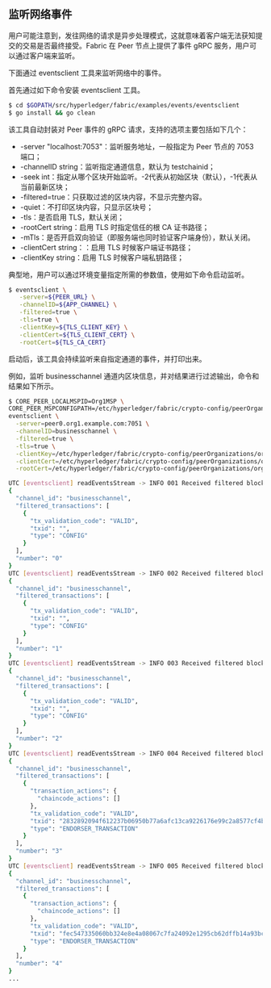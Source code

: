 ## 监听网络事件

用户可能注意到，发往网络的请求是异步处理模式，这就意味着客户端无法获知提交的交易是否最终接受。Fabric 在 Peer 节点上提供了事件 gRPC 服务，用户可以通过客户端来监听。

下面通过 eventsclient 工具来监听网络中的事件。

首先通过如下命令安装 eventsclient 工具。

```bash
$ cd $GOPATH/src/hyperledger/fabric/examples/events/eventsclient
$ go install && go clean
```

该工具自动封装对 Peer 事件的 gRPC 请求，支持的选项主要包括如下几个：

* -server "localhost:7053"：监听服务地址，一般指定为 Peer 节点的 7053 端口；
* -channelID string：监听指定通道信息，默认为 testchainid；
* -seek int：指定从哪个区块开始监听。-2代表从初始区块（默认），-1代表从当前最新区块；
* -filtered=true：只获取过滤的区块内容，不显示完整内容。
* -quiet：不打印区块内容，只显示区块号；
* -tls：是否启用 TLS，默认关闭；
* -rootCert string：启用 TLS 时指定信任的根 CA 证书路径；
* -mTls：是否开启双向验证（即服务端也同时验证客户端身份），默认关闭。
* -clientCert string：：启用 TLS 时候客户端证书路径；
* -clientKey string：启用 TLS 时候客户端私钥路径；

典型地，用户可以通过环境变量指定所需的参数值，使用如下命令启动监听。

```bash
$ eventsclient \
   -server=${PEER_URL} \
   -channelID=${APP_CHANNEL} \
   -filtered=true \
   -tls=true \
   -clientKey=${TLS_CLIENT_KEY} \
   -clientCert=${TLS_CLIENT_CERT} \
   -rootCert=${TLS_CA_CERT}
```

启动后，该工具会持续监听来自指定通道的事件，并打印出来。

例如，监听 businesschannel 通道内区块信息，并对结果进行过滤输出，命令和结果如下所示。

```bash
$ CORE_PEER_LOCALMSPID=Org1MSP \
CORE_PEER_MSPCONFIGPATH=/etc/hyperledger/fabric/crypto-config/peerOrganizations/org1.example.com/users/Admin@org1.example.com/msp \
eventsclient \
  -server=peer0.org1.example.com:7051 \
  -channelID=businesschannel \
  -filtered=true \
  -tls=true \
  -clientKey=/etc/hyperledger/fabric/crypto-config/peerOrganizations/org1.example.com/users/Admin@Org1.example.com/tls/client.key \
  -clientCert=/etc/hyperledger/fabric/crypto-config/peerOrganizations/org1.example.com/users/Admin@Org1.example.com/tls/client.crt \
  -rootCert=/etc/hyperledger/fabric/crypto-config/peerOrganizations/org1.example.com/users/Admin@Org1.example.com/tls/ca.crt

UTC [eventsclient] readEventsStream -> INFO 001 Received filtered block:
{
  "channel_id": "businesschannel",
  "filtered_transactions": [
    {
      "tx_validation_code": "VALID",
      "txid": "",
      "type": "CONFIG"
    }
  ],
  "number": "0"
}
UTC [eventsclient] readEventsStream -> INFO 002 Received filtered block:
{
  "channel_id": "businesschannel",
  "filtered_transactions": [
    {
      "tx_validation_code": "VALID",
      "txid": "",
      "type": "CONFIG"
    }
  ],
  "number": "1"
}
UTC [eventsclient] readEventsStream -> INFO 003 Received filtered block:
{
  "channel_id": "businesschannel",
  "filtered_transactions": [
    {
      "tx_validation_code": "VALID",
      "txid": "",
      "type": "CONFIG"
    }
  ],
  "number": "2"
}
UTC [eventsclient] readEventsStream -> INFO 004 Received filtered block:
{
  "channel_id": "businesschannel",
  "filtered_transactions": [
    {
      "transaction_actions": {
        "chaincode_actions": []
      },
      "tx_validation_code": "VALID",
      "txid": "2832892094f612237b06950b77a6afc13ca9226176e99c2a8577cf4be2074c0a",
      "type": "ENDORSER_TRANSACTION"
    }
  ],
  "number": "3"
}
UTC [eventsclient] readEventsStream -> INFO 005 Received filtered block:
{
  "channel_id": "businesschannel",
  "filtered_transactions": [
    {
      "transaction_actions": {
        "chaincode_actions": []
      },
      "tx_validation_code": "VALID",
      "txid": "fec547335060bb324e8e4a08067c7fa24092e1295cb62dffb14a93bc77b2fbcf",
      "type": "ENDORSER_TRANSACTION"
    }
  ],
  "number": "4"
}
...
```

